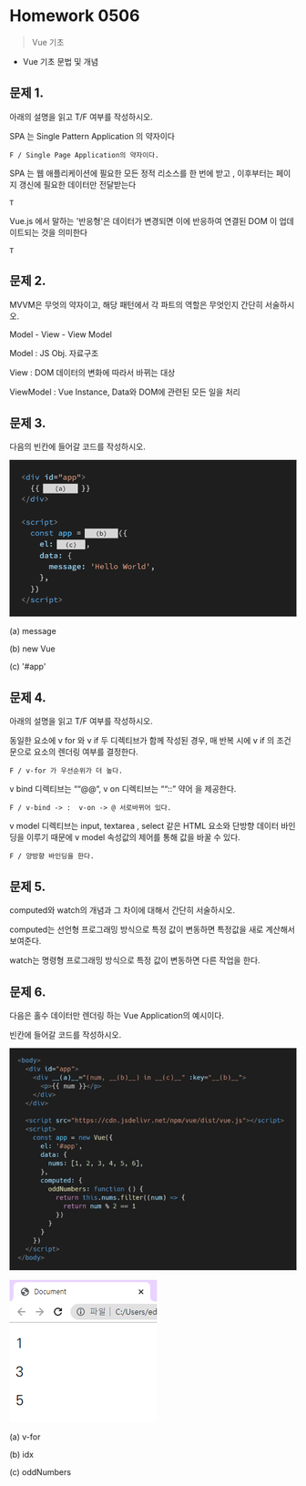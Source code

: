# Homework 0506

> Vue 기초



* Vue 기초 문법 및 개념



## 문제 1.

아래의 설명을 읽고 T/F 여부를 작성하시오.

SPA 는 Single Pattern Application 의 약자이다

```
F / Single Page Application의 약자이다.
```

SPA 는 웹 애플리케이션에 필요한 모든 정적 리소스를 한 번에 받고 , 이후부터는 페이지 갱신에 필요한 데이터만 전달받는다

```
T
```

Vue.js 에서 말하는 '반응형'은 데이터가 변경되면 이에 반응하여 연결된 DOM 이 업데이트되는 것을 의미한다

```
T
```



## 문제 2. 

MVVM은 무엇의 약자이고, 해당 패턴에서 각 파트의 역할은 무엇인지 간단히 서술하시오.



Model - View - View Model



Model : JS Obj. 자료구조

View : DOM 데이터의 변화에 따라서 바뀌는 대상

ViewModel : Vue Instance, Data와 DOM에 관련된 모든 일을 처리







## 문제 3.

다음의 빈칸에 들어갈 코드를 작성하시오.

![image-20210516061012371](Homework_0506.assets/image-20210516061012371.png)



(a) message

(b) new Vue

(c) '#app'







## 문제 4.

아래의 설명을 읽고 T/F 여부를 작성하시오.

동일한 요소에 v for 와 v if 두 디렉티브가 함께 작성된 경우, 매 반복 시에 v if 의 조건문으로 요소의 렌더링 여부를 결정한다.

```
F / v-for 가 우선순위가 더 높다.
```

v bind 디렉티브는 ““@@“, v on 디렉티브는 ““::” 약어 을 제공한다.

```
F / v-bind -> :  v-on -> @ 서로바뀌어 있다.
```

v model 디렉티브는 input, textarea , select 같은 HTML 요소와 단방향 데이터 바인딩을 이루기 때문에 v model 속성값의 제어를 통해 값을 바꿀 수 있다.

```
F / 양방향 바인딩을 한다.
```



## 문제 5.

computed와 watch의 개념과 그 차이에 대해서 간단히 서술하시오.



computed는 선언형 프로그래밍 방식으로 특정 값이 변동하면 특정값을 새로 계산해서 보여준다.

watch는 명령형 프로그래밍 방식으로 특정 값이 변동하면 다른 작업을 한다.





## 문제 6.

다음은 홀수 데이터만 렌더링 하는 Vue Application의 예시이다.

빈칸에 들어갈 코드를 작성하시오.

![image-20210516061129306](Homework_0506.assets/image-20210516061129306.png)

![image-20210516061131702](Homework_0506.assets/image-20210516061131702.png)



(a) v-for

(b) idx

(c) oddNumbers